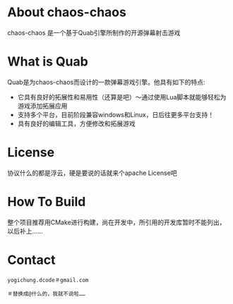 # About chaos-chaos #

chaos-chaos 是一个基于Quab引擎所制作的开源弹幕射击游戏

# What is Quab #

Quab是为chaos-chaos而设计的一款弹幕游戏引擎。他具有如下的特点:

  + 它具有良好的拓展性和易用性（还算是吧）～通过使用Lua脚本就能够轻松为游戏添加拓展应用
  + 支持多个平台，目前阶段兼容windows和Linux，日后往更多平台支持！
  + 具有良好的编辑工具，方便修改和拓展游戏

# License #

协议什么的都是浮云，硬是要说的话就来个apache License吧

# How To Build #

整个项目推荐用CMake进行构建，尚在开发中，所引用的开发库暂时不能列出，以后补上……

# Contact #
    yogichung.dcode＃gmail.com
    
    ＃替换成@什么的，我就不说啦……